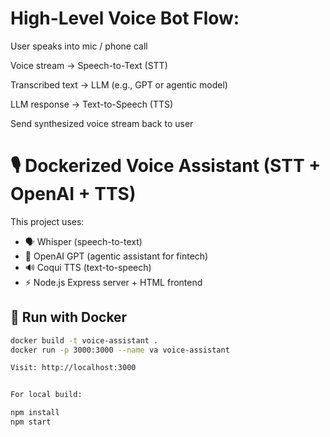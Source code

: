 # High-Level Voice Bot Flow:

User speaks into mic / phone call

Voice stream → Speech-to-Text (STT)

Transcribed text → LLM (e.g., GPT or agentic model)

LLM response → Text-to-Speech (TTS)

Send synthesized voice stream back to user



# 🎙️ Dockerized Voice Assistant (STT + OpenAI + TTS)

This project uses:
- 🗣️ Whisper (speech-to-text)
- 🤖 OpenAI GPT (agentic assistant for fintech)
- 🔊 Coqui TTS (text-to-speech)
- ⚡ Node.js Express server + HTML frontend

## 🚀 Run with Docker

```bash
docker build -t voice-assistant .
docker run -p 3000:3000 --name va voice-assistant

Visit: http://localhost:3000


For local build:

npm install
npm start